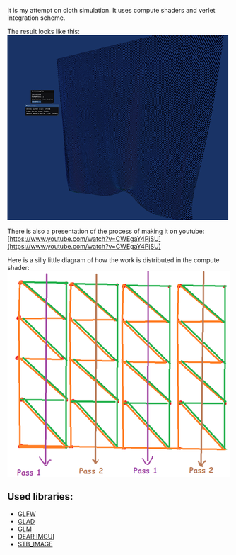 It is my attempt on cloth simulation. It uses compute shaders and verlet integration scheme.

The result looks like this:\
![fire_render](images/cloth.png)

There is also a presentation of the process of making it on youtube: [https://www.youtube.com/watch?v=CWEgaY4PjSU](https://www.youtube.com/watch?v=CWEgaY4PjSU)

Here is a silly little diagram of how the work is distributed in the compute shader:
![compute_shader](images/compute_shader.png)

## Used libraries: 
- [GLFW](https://github.com/glfw/glfw#head1234)
- [GLAD](https://glad.dav1d.de/)
- [GLM](https://github.com/g-truc/glm)
- [DEAR IMGUI](https://github.com/ocornut/imgui)
- [STB_IMAGE](https://github.com/nothings/stb)